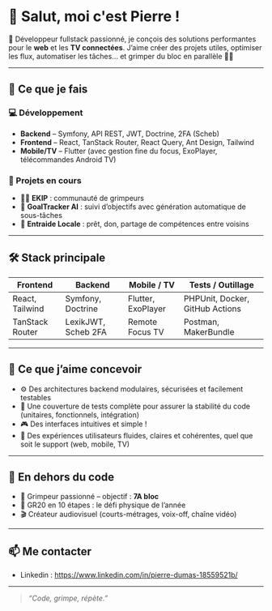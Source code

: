 # 👋 Salut, moi c'est Pierre !

🎯 Développeur fullstack passionné, je conçois des solutions performantes pour le **web** et les **TV connectées**. J’aime créer des projets utiles, optimiser les flux, automatiser les tâches… et grimper du bloc en parallèle 🧗‍♂️

---

## 🚀 Ce que je fais

### 💻 Développement

- **Backend** – Symfony, API REST, JWT, Doctrine, 2FA (Scheb)
- **Frontend** – React, TanStack Router, React Query, Ant Design, Tailwind
- **Mobile/TV** – Flutter (avec gestion fine du focus, ExoPlayer, télécommandes Android TV)

### 🧠 Projets en cours

- 🧗‍♂️ **EKIP** : communauté de grimpeurs
- 🎯 **GoalTracker AI** : suivi d’objectifs avec génération automatique de sous-tâches
- 🔁 **Entraide Locale** : prêt, don, partage de compétences entre voisins

---

## 🛠️ Stack principale

| Frontend          | Backend            | Mobile / TV     | Tests / Outillage     |
|-------------------|--------------------|------------------|------------------------|
| React, Tailwind   | Symfony, Doctrine  | Flutter, ExoPlayer | PHPUnit, Docker, GitHub Actions |
| TanStack Router   | LexikJWT, Scheb 2FA| Remote Focus TV | Postman, MakerBundle   |

---

## 🧪 Ce que j’aime concevoir

- ⚙️ Des architectures backend modulaires, sécurisées et facilement testables
- 🧪 Une couverture de tests complète pour assurer la stabilité du code (unitaires, fonctionnels, intégration)
- 🎮 Des interfaces intuitives et simple !
- 🧩 Des expériences utilisateurs fluides, claires et cohérentes, quel que soit le support (web, mobile, TV)

---

## 🌱 En dehors du code

- 🧗 Grimpeur passionné – objectif : **7A bloc**
- 🥾 GR20 en 10 étapes : le défi physique de l’année
- 🎬 Créateur audiovisuel (courts-métrages, voix-off, chaîne vidéo)

---

## 📫 Me contacter

- Linkedin : https://www.linkedin.com/in/pierre-dumas-18559521b/

---

> *“Code, grimpe, répète.”*
